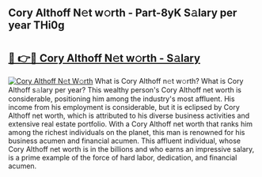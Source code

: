 ## Cory Althoff N𝚎t w𝚘rth - Part-8yK S𝚊lary per year THi0g

# <h2><a href="http://gc2twz.nevu.top/?p=Cory+Althoff">🔗 👉🔴 Cory Althoff N𝚎t w𝚘rth - S𝚊lary</a></h2>

[![Cory Althoff N𝚎t W𝚘rth](https://i.imgur.com/Oavwk0R.jpeg)](http://gc2twz.nevu.top/?p=Cory+Althoff)
What is Cory Althoff n𝚎t w𝚘rth? What is Cory Althoff s𝚊lary per year?
This wealthy person's Cory Althoff net worth is considerable, positioning him among the industry's most affluent. His income from his employment is considerable, but it is eclipsed by Cory Althoff net worth, which is attributed to his diverse business activities and extensive real estate portfolio. With a Cory Althoff net worth that ranks him among the richest individuals on the planet, this man is renowned for his business acumen and financial acumen. This affluent individual, whose Cory Althoff net worth is in the billions and who earns an impressive salary, is a prime example of the force of hard labor, dedication, and financial acumen.
